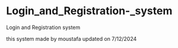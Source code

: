 # Login_and_Registration-_system
Login and Registration system

this system made by moustafa 
updated on 7/12/2024